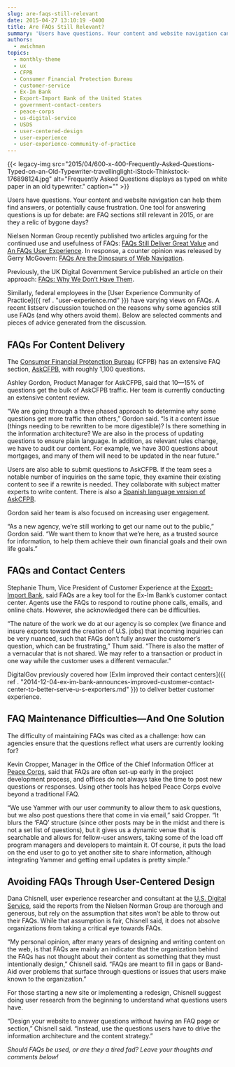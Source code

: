 ```yaml
---
slug: are-faqs-still-relevant
date: 2015-04-27 13:10:19 -0400
title: Are FAQs Still Relevant?
summary: 'Users have questions. Your content and website navigation can help them find answers, or potentially cause frustration. One tool for answering questions is up for debate: are FAQ sections still relevant in 2015, or are they a relic of bygone days? Nielsen Norman Group recently published two articles arguing for the continued use and usefulness'
authors:
  - awichman
topics:
  - monthly-theme
  - ux
  - CFPB
  - Consumer Financial Protection Bureau
  - customer-service
  - Ex-Im Bank
  - Export-Import Bank of the United States
  - government-contact-centers
  - peace-corps
  - us-digital-service
  - USDS
  - user-centered-design
  - user-experience
  - user-experience-community-of-practice
---
```


{{< legacy-img src="2015/04/600-x-400-Frequently-Asked-Questions-Typed-on-an-Old-Typewriter-travellinglight-iStock-Thinkstock-176898124.jpg" alt="Frequently Asked Questions displays as typed on white paper in an old typewriter." caption="" >}} 

Users have questions. Your content and website navigation can help them find answers, or potentially cause frustration. One tool for answering questions is up for debate: are FAQ sections still relevant in 2015, or are they a relic of bygone days?

Nielsen Norman Group recently published two articles arguing for the continued use and usefulness of FAQs: [FAQs Still Deliver Great Value](http://www.nngroup.com/articles/faqs-deliver-value/) and [An FAQs User Experience](http://www.nngroup.com/articles/faq-ux-deconstructed/). In response, a counter opinion was released by Gerry McGovern: [FAQs Are the Dinosaurs of Web Navigation](http://www.gerrymcgovern.com/new-thinking/faqs-are-dinosaurs-web-navigation).

Previously, the UK Digital Government Service published an article on their approach: [FAQs: Why We Don’t Have Them](https://gds.blog.gov.uk/2013/07/25/faqs-why-we-dont-have-them/).

Similarly, federal employees in the [User Experience Community of Practice]({{ ref . "user-experience.md" }}) have varying views on FAQs. A recent listserv discussion touched on the reasons why some agencies still use FAQs (and why others avoid them). Below are selected comments and pieces of advice generated from the discussion.

## FAQs For Content Delivery

The [Consumer Financial Protenction Bureau](http://www.consumerfinance.gov/) (CFPB) has an extensive FAQ section, [AskCFPB](http://www.consumerfinance.gov/askcfpb/), with roughly 1,100 questions.

Ashley Gordon, Product Manager for AskCFPB, said that 10—15% of questions get the bulk of AskCFPB traffic. Her team is currently conducting an extensive content review.

“We are going through a three phased approach to determine why some questions get more traffic than others,” Gordon said. “Is it a content issue (things needing to be rewritten to be more digestible)? Is there something in the information architecture? We are also in the process of updating questions to ensure plain language. In addition, as relevant rules change, we have to audit our content. For example, we have 300 questions about mortgages, and many of them will need to be updated in the near future.”

Users are also able to submit questions to AskCFPB. If the team sees a notable number of inquiries on the same topic, they examine their existing content to see if a rewrite is needed. They collaborate with subject matter experts to write content. There is also a [Spanish language version of AskCFPB](http://www.consumerfinance.gov/es/obtener-respuestas/).

Gordon said her team is also focused on increasing user engagement.

“As a new agency, we&#8217;re still working to get our name out to the public,” Gordon said. “We want them to know that we&#8217;re here, as a trusted source for information, to help them achieve their own financial goals and their own life goals.”

## FAQs and Contact Centers

Stephanie Thum, Vice President of Customer Experience at the [Export-Import Bank](http://www.exim.gov/), said FAQs are a key tool for the Ex-Im Bank’s customer contact center. Agents use the FAQs to respond to routine phone calls, emails, and online chats. However, she acknowledged there can be difficulties.

“The nature of the work we do at our agency is so complex (we finance and insure exports toward the creation of U.S. jobs) that incoming inquiries can be very nuanced, such that FAQs don’t fully answer the customer’s question, which can be frustrating,” Thum said. “There is also the matter of a vernacular that is not shared. We may refer to a transaction or product in one way while the customer uses a different vernacular.”

DigitalGov previously covered how [ExIm improved their contact centers]({{ ref . "2014-12-04-ex-im-bank-announces-improved-customer-contact-center-to-better-serve-u-s-exporters.md" }}) to deliver better customer experience.

## FAQ Maintenance Difficulties—And One Solution

The difficulty of maintaining FAQs was cited as a challenge: how can agencies ensure that the questions reflect what users are currently looking for?

Kevin Cropper, Manager in the Office of the Chief Information Officer at [Peace Corps](http://www.peacecorps.gov/), said that FAQs are often set-up early in the project development process, and offices do not always take the time to post new questions or responses. Using other tools has helped Peace Corps evolve beyond a traditional FAQ.

“We use Yammer with our user community to allow them to ask questions, but we also post questions there that come in via email,” said Cropper. “It blurs the ‘FAQ’ structure (since other posts may be in the midst and there is not a set list of questions), but it gives us a dynamic venue that is searchable and allows for fellow-user answers, taking some of the load off program managers and developers to maintain it. Of course, it puts the load on the end user to go to yet another site to share information, although integrating Yammer and getting email updates is pretty simple.”

## Avoiding FAQs Through User-Centered Design

Dana Chisnell, user experience researcher and consultant at the [U.S. Digital Service](https://www.whitehouse.gov/digital/united-states-digital-service), said the reports from the Nielsen Norman Group are thorough and generous, but rely on the assumption that sites won’t be able to throw out their FAQs. While that assumption is fair, Chisnell said, it does not absolve organizations from taking a critical eye towards FAQs.

“My personal opinion, after many years of designing and writing content on the web, is that FAQs are mainly an indicator that the organization behind the FAQs has not thought about their content as something that they must intentionally design,” Chisnell said. “FAQs are meant to fill in gaps or Band-Aid over problems that surface through questions or issues that users make known to the organization.”

For those starting a new site or implementing a redesign, Chisnell suggest doing user research from the beginning to understand what questions users have.

“Design your website to answer questions without having an FAQ page or section,” Chisnell said. “Instead, use the questions users have to drive the information architecture and the content strategy.”

_Should FAQs be used, or are they a tired fad? Leave your thoughts and comments below!_